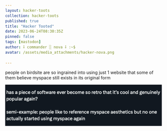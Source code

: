 ```yaml
---
layout: hacker-toots
collection: hacker-toots
published: true
title: "Hacker Tooted"
date: 2023-06-24T08:30:35Z
pinned: false
tags: [mastodon]
author: ⸸ commander ░ nova ⸸ :~$
avatar: /assets/media_attachments/hacker-nova.png

---
```


<p>people on birdsite are so ingrained into using just 1 website that some of them believe myspace still exists in its original form</p>

![media](/assets/media_attachments/files/110/598/254/140/970/807/original/a0d545c0d574b8fd.png)
